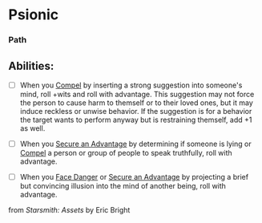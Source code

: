 # Psionic
### Path


## Abilities:


- [ ] When you [Compel](Compel.md) by inserting a strong suggestion into someone&#x27;s mind, roll +wits and roll with advantage. This suggestion may not force the person to cause harm to themself or to their loved ones, but it may induce reckless or unwise behavior. If the suggestion is for a behavior the target wants to perform anyway but is restraining themself, add +1 as well.

- [ ] When you [Secure an Advantage](40_Mechanics/Moves/Adventure/Secure_an_Advantage.md) by determining if someone is lying or [Compel](Compel.md) a person or group of people to speak truthfully, roll with advantage.

- [ ] When you [Face Danger](40_Mechanics/Moves/Adventure/Face_Danger.md) or [Secure an Advantage](40_Mechanics/Moves/Adventure/Secure_an_Advantage.md) by projecting a brief but convincing illusion into the mind of another being, roll with advantage.



from *Starsmith: Assets* by Eric Bright